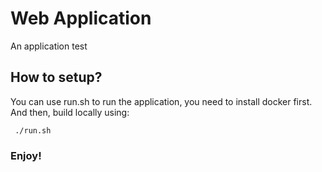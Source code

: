 # Web Application

An application test

## How to setup?

You can use run.sh to run the application, you need to install docker first.
And then, build locally using:

     ./run.sh

### Enjoy!

